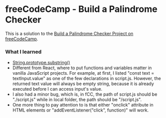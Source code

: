 # freeCodeCamp - Build a Palindrome Checker

This is a solution to the [Build a Palindrome Checker Project on freeCodeCamp](https://www.freecodecamp.org/learn/javascript-algorithms-and-data-structures-v8/build-a-palindrome-checker-project/build-a-palindrome-checker).

### What I learned

- [String.prototype.substring()](https://developer.mozilla.org/en-US/docs/Web/JavaScript/Reference/Global_Objects/String/substring)
- Different from React, where to put functions and variables matter in vanilla JavaScript projects. For example, at first, I listed "const text = textInput.value" as one of the few declarations in script.js. However, the returned text value will always be empty string, because it is already executed before I can access input's value.
- I also had a minor bug, which is, in fCC, the path of script.js should be "./script.js" while in local folder, the path should be "/script.js".
- One more thing to pay attention to is that either "onclick" attribute in HTML elements or "addEventListener("click", function)" will work.
